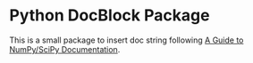 # Python DocBlock Package

This is a small package to insert doc string following [A Guide to NumPy/SciPy Documentation](https://github.com/numpy/numpy/blob/master/doc/HOWTO_DOCUMENT.rst.txt).

